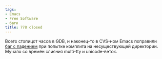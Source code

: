 ```yaml
---
tags:
- Emacs
- Free Software
- баги
title: 778 closed
---
```


Всего стопицот часов в GDB, и наконец-то в CVS-ном Emacs поправили [баг
с падением][] при попытке комплита на несуществующей директории. Мучало
со времён слияния multi-tty и unicode-веток.

  [баг с падением]: http://emacsbugs.donarmstrong.com/cgi-bin/bugreport.cgi?bug=778
